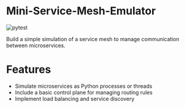 # Mini-Service-Mesh-Emulator
![pytest](https://github.com/ajita-asthana/Mini-Service-Mesh-Emulator/actions/workflows/pytest.yml/badge.svg)

Build a simple simulation of a service mesh to manage communication between microservices.

# Features
  * Simulate microservices as Python processes or threads
  * Include a basic control plane for managing routing rules
  * Implement load balancing and service discovery
